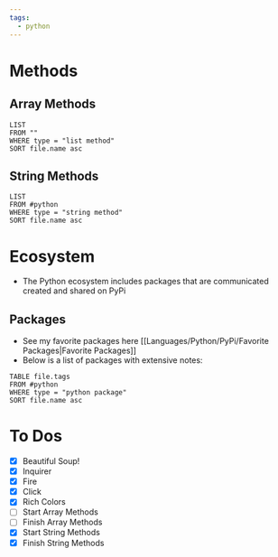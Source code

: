 ```yaml
---
tags:
  - python
---
```


# Methods

## Array Methods
```dataview
LIST
FROM ""
WHERE type = "list method"
SORT file.name asc
```
## String Methods
```dataview
LIST
FROM #python
WHERE type = "string method"
SORT file.name asc
```
# Ecosystem
- The Python ecosystem includes packages that are communicated created and shared on PyPi 
## Packages
- See my favorite packages here [[Languages/Python/PyPi/Favorite Packages|Favorite Packages]]
- Below is a list of packages with extensive notes:
```dataview
TABLE file.tags
FROM #python 
WHERE type = "python package"
SORT file.name asc
```

# To Dos
- [x] Beautiful Soup!
- [x] Inquirer
- [x] Fire
- [x] Click
- [x] Rich Colors
- [ ] Start Array Methods
- [ ] Finish Array Methods
- [x] Start String Methods
- [x] Finish String Methods
